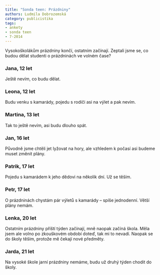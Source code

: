 ```yaml
---
title: "Sonda teen: Prázdniny"
authors: Ludmila Dobrozemská
category: publicistika
tags:
- ankety
- sonda teen
- 7-2014
---
```


Vysokoškolákům prázdniny končí, ostatním začínají. Zeptali jsme se, co budou dělat studenti o prázdninách ve volném čase?

### Jana, 12 let
Ještě nevím, co budu dělat.

### Leona, 12 let
Budu venku s kamarády, pojedu s rodiči asi na výlet a pak nevím.

### Martina, 13 let
Tak to ještě nevím, asi budu dlouho spát.

### Jan, 16 let
Původně jsme chtěli jet lyžovat na hory, ale vzhledem k počasí asi budeme muset změnit plány.

### Patrik, 17 let
Pojedu s kamarádem k jeho dědovi na několik dní. Už se těším.

### Petr, 17 let
O prázdninách chystám pár výletů s kamarády – spíše jednodenní. Větší plány nemám.

### Lenka, 20 let
Ostatním prázdniny příští týden začínají, mně naopak začíná škola. Měla jsem ale volno po zkouškovém období doteď, tak mi to nevadí. Naopak se do školy těším, protože mě čekají nové předměty.

### Jarda, 21 let
Na vysoké škole jarní prázdniny nemáme, budu už druhý týden chodit do školy.